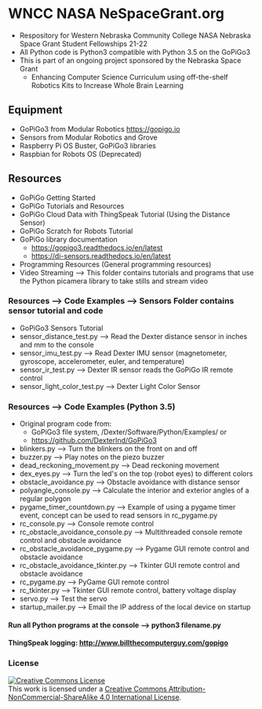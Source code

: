 # WNCC NASA NeSpaceGrant.org
- Respository for Western Nebraska Community College NASA Nebraska Space Grant Student Fellowships 21-22
- All Python code is Python3 compatible with Python 3.5 on the GoPiGo3
- This is part of an ongoing project sponsored by the Nebraska Space Grant
  - Enhancing Computer Science Curriculum using off-the-shelf Robotics Kits to Increase Whole Brain Learning
## Equipment
- GoPiGo3 from Modular Robotics https://gopigo.io
- Sensors from Modular Robotics and Grove
- Raspberry Pi OS Buster, GoPiGo3 libraries
- Raspbian for Robots OS (Deprecated)
## Resources
- GoPiGo Getting Started
- GoPiGo Tutorials and Resources
- GoPiGo Cloud Data with ThingSpeak Tutorial (Using the Distance Sensor)
- GoPiGo Scratch for Robots Tutorial
- GoPiGo library documentation
  - https://gopigo3.readthedocs.io/en/latest
  - https://di-sensors.readthedocs.io/en/latest
- Programming Resources (General programming resources)
- Video Streaming --> This folder contains tutorials and programs that use the Python picamera library to take stills and stream video
### Resources --> Code Examples --> Sensors Folder contains sensor tutorial and code
- GoPiGo3 Sensors Tutorial
- sensor_distance_test.py --> Read the Dexter distance sensor in inches and mm to the console
- sensor_imu_test.py --> Read Dexter IMU sensor (magnetometer, gyroscope, accelerometer, euler, and temperature)
- sensor_ir_test.py --> Dexter IR sensor reads the GoPiGo IR remote control
- sensor_light_color_test.py --> Dexter Light Color Sensor
### Resources --> Code Examples (Python 3.5)
- Original program code from:
  - GoPiGo3 file system, /Dexter/Software/Python/Examples/ or
  - https://github.com/DexterInd/GoPiGo3
- blinkers.py --> Turn the blinkers on the front on and off
- buzzer.py --> Play notes on the piezo buzzer
- dead_reckoning_movement.py --> Dead reckoning movement
- dex_eyes.py --> Turn the led's on the top (robot eyes) to different colors
- obstacle_avoidance.py --> Obstacle avoidance with distance sensor
- polyangle_console.py --> Calculate the interior and exterior angles of a regular polygon
- pygame_timer_countdown.py --> Example of using a pygame timer event, concept can be used to read sensors in rc_pygame.py
- rc_console.py --> Console remote control
- rc_obstacle_avoidance_console.py --> Multithreaded console remote control and obstacle avoidance
- rc_obstacle_avoidance_pygame.py --> Pygame GUI remote control and obstacle avoidance
- rc_obstacle_avoidance_tkinter.py --> Tkinter GUI remote control and obstacle avoidance
- rc_pygame.py --> PyGame GUI remote control
- rc_tkinter.py --> Tkinter GUI remote control, battery voltage display
- servo.py --> Test the servo
- startup_mailer.py --> Email the IP address of the local device on startup
#### Run all Python programs at the console --> python3 filename.py
#### ThingSpeak logging: http://www.billthecomputerguy.com/gopigo 
### License
<a rel="license" href="http://creativecommons.org/licenses/by-nc-sa/4.0/"><img alt="Creative Commons License" style="border-width:0" src="https://i.creativecommons.org/l/by-nc-sa/4.0/88x31.png" /></a><br />This work is licensed under a <a rel="license" href="http://creativecommons.org/licenses/by-nc-sa/4.0/">Creative Commons Attribution-NonCommercial-ShareAlike 4.0 International License</a>.
